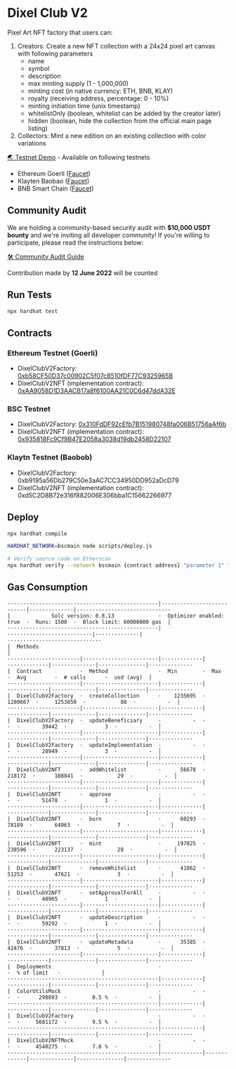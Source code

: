 # Dixel Club V2

Pixel Art NFT factory that users can:
1. Creators: Create a new NFT collection with a 24x24 pixel art canvas with following parameters
    - name
    - symbol
    - description
    - max minting supply (1 - 1,000,000)
    - minting cost (in native currency: ETH, BNB, KLAY)
    - royalty (receiving address, percentage: 0 - 10%)
    - minting initiation time (unix timestamp)
    - whitelistOnly (boolean, whitelist can be added by the creator later)
    - hidden (boolean, hide the collection from the official main page listing)
2. Collectors: Mint a new edition on an existing collection with color variations

[🌏 Testnet Demo](https://v2testnet.dixel.club/) - Available on following testnets
- Ethereum Goerli ([Faucet](https://goerli-faucet.mudit.blog/))
- Klayten Baobao ([Faucet](https://baobab.wallet.klaytn.foundation/faucet))
- BNB Smart Chain ([Faucet](https://testnet.binance.org/faucet-smart))

## Community Audit
We are holding a community-based security audit with **$10,000 USDT bounty** and we're inviting all developer community!
If you're willing to participate, please read the instructions below:

[🛠 Community Audit Guide](https://github.com/Steemhunt/dixel-v2-contract/blob/main/COMMUNITY_AUDIT.md)

Contribution made by **12 June 2022** will be counted

## Run Tests
```bash
npx hardhat test
```

## Contracts

### Ethereum Testnet (Goerli)
- DixelClubV2Factory: [0xb58CF50D37c00902C5f07c8510fDF77C9325965B](https://goerli.etherscan.io/address/0xb58CF50D37c00902C5f07c8510fDF77C9325965B#code)
- DixelClubV2NFT (implementation contract): [0xAA9058D1D3AACB17a8f6100AA21C0C6d47ddA32E](https://goerli.etherscan.io/address/0xAA9058D1D3AACB17a8f6100AA21C0C6d47ddA32E#code)

### BSC Testnet
- DixelClubV2Factory: [0x310FdDF92cEfb7B151980748fa006B51756aAf6b](https://testnet.bscscan.com/address/0x310FdDF92cEfb7B151980748fa006B51756aAf6b#code)
- DixelClubV2NFT (implementation contract): [0x935818Fc9Cf9B47E2058a3038d19db2458D22107](https://testnet.bscscan.com/address/0x935818Fc9Cf9B47E2058a3038d19db2458D22107#code)

### Klaytn Testnet (Baobob)
- DixelClubV2Factory: 0xb9195a56Db279C50e3aAC7CC34950DD952aDcD79
- DixelClubV2NFT (implementation contract): 0xd5C2D8B72e316f882006E306bba1C15662266977

## Deploy
```bash
npx hardhat compile

HARDHAT_NETWORK=bscmain node scripts/deploy.js

# Verify source code on Etherscan
npx hardhat verify --network bscmain {contract address} "parameter 1" "parameter 2"
```

## Gas Consumption
```
·-----------------------------------------------|---------------------------|--------------|-----------------------------·
|             Solc version: 0.8.13              ·  Optimizer enabled: true  ·  Runs: 1500  ·  Block limit: 60000000 gas  │
················································|···························|··············|······························
|  Methods                                                                                                               │
·······················|························|·············|·············|··············|···············|··············
|  Contract            ·  Method                ·  Min        ·  Max        ·  Avg         ·  # calls      ·  usd (avg)  │
·······················|························|·············|·············|··············|···············|··············
|  DixelClubV2Factory  ·  createCollection      ·    1235695  ·    1280667  ·     1253850  ·           88  ·          -  │
·······················|························|·············|·············|··············|···············|··············
|  DixelClubV2Factory  ·  updateBeneficiary     ·          -  ·          -  ·       39442  ·            3  ·          -  │
·······················|························|·············|·············|··············|···············|··············
|  DixelClubV2Factory  ·  updateImplementation  ·          -  ·          -  ·       28949  ·            3  ·          -  │
·······················|························|·············|·············|··············|···············|··············
|  DixelClubV2NFT      ·  addWhitelist          ·      56678  ·     218172  ·      108841  ·           29  ·          -  │
·······················|························|·············|·············|··············|···············|··············
|  DixelClubV2NFT      ·  approve               ·          -  ·          -  ·       51478  ·            1  ·          -  │
·······················|························|·············|·············|··············|···············|··············
|  DixelClubV2NFT      ·  burn                  ·      60293  ·      78189  ·       64063  ·            7  ·          -  │
·······················|························|·············|·············|··············|···············|··············
|  DixelClubV2NFT      ·  mint                  ·     197025  ·     238596  ·      223137  ·           28  ·          -  │
·······················|························|·············|·············|··············|···············|··············
|  DixelClubV2NFT      ·  removeWhitelist       ·      41062  ·      51253  ·       47621  ·            3  ·          -  │
·······················|························|·············|·············|··············|···············|··············
|  DixelClubV2NFT      ·  setApprovalForAll     ·          -  ·          -  ·       48965  ·            1  ·          -  │
·······················|························|·············|·············|··············|···············|··············
|  DixelClubV2NFT      ·  updateDescription     ·          -  ·          -  ·       59292  ·            1  ·          -  │
·······················|························|·············|·············|··············|···············|··············
|  DixelClubV2NFT      ·  updateMetadata        ·      35385  ·      42476  ·       37813  ·            5  ·          -  │
·······················|························|·············|·············|··············|···············|··············
|  Deployments                                  ·                                          ·  % of limit   ·             │
················································|·············|·············|··············|···············|··············
|  ColorUtilsMock                               ·          -  ·          -  ·      298893  ·        0.5 %  ·          -  │
················································|·············|·············|··············|···············|··············
|  DixelClubV2Factory                           ·          -  ·          -  ·     5681172  ·        9.5 %  ·          -  │
················································|·············|·············|··············|···············|··············
|  DixelClubV2NFTMock                           ·          -  ·          -  ·     4540275  ·        7.6 %  ·          -  │
·-----------------------------------------------|-------------|-------------|--------------|---------------|-------------·
```
